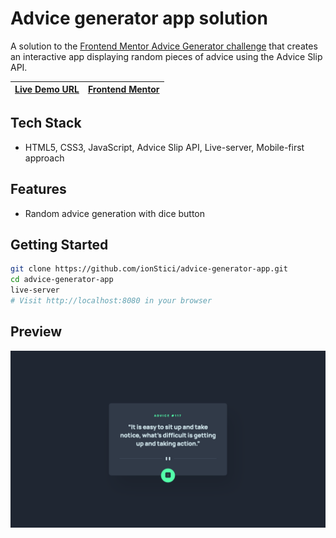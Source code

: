 # Advice generator app solution

A solution to the [Frontend Mentor Advice Generator challenge](https://www.frontendmentor.io/challenges/advice-generator-app-QdUG-13db) that creates an interactive app displaying random pieces of advice using the Advice Slip API.

| [Live Demo URL](https://ionstici.github.io/advice-generator-app) | [Frontend Mentor](https://www.frontendmentor.io/solutions/advice-generator-app-HQt2F704VU) |
| ---------------------------------------------------------------- | ------------------------------------------------------------------------------------------ |

## Tech Stack

-   HTML5, CSS3, JavaScript, Advice Slip API, Live-server, Mobile-first approach

## Features

-   Random advice generation with dice button

## Getting Started

```bash
git clone https://github.com/ionStici/advice-generator-app.git
cd advice-generator-app
live-server
# Visit http://localhost:8080 in your browser
```

## Preview

![](./images/screenshot.png)

<!-- ### Primary

-   Light Cyan: hsl(193, 38%, 86%)
-   Neon Green: hsl(150, 100%, 66%)

### Neutral

-   Grayish Blue: hsl(217, 19%, 38%)
-   Dark Grayish Blue: hsl(217, 19%, 24%)
-   Dark Blue: hsl(218, 23%, 16%)

### Body Copy

-   Font size (quote): 28px

### Font

-   Family: [Manrope](https://fonts.google.com/specimen/Manrope)
-   Weights: 800 -->
